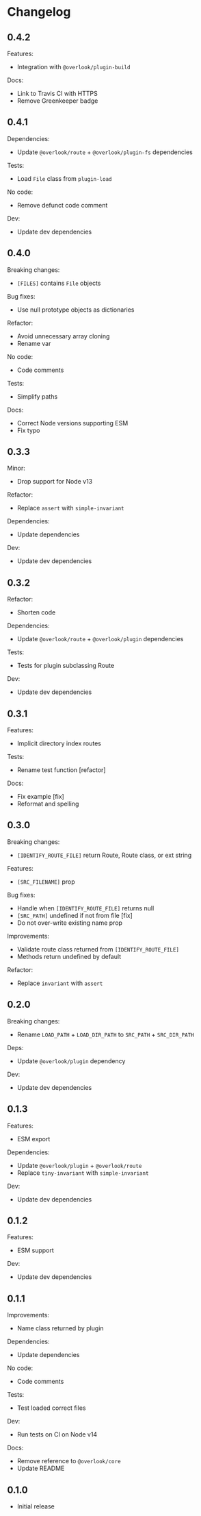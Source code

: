 # Changelog

## 0.4.2

Features:

* Integration with `@overlook/plugin-build`

Docs:

* Link to Travis CI with HTTPS
* Remove Greenkeeper badge

## 0.4.1

Dependencies:

* Update `@overlook/route` + `@overlook/plugin-fs` dependencies

Tests:

* Load `File` class from `plugin-load`

No code:

* Remove defunct code comment

Dev:

* Update dev dependencies

## 0.4.0

Breaking changes:

* `[FILES]` contains `File` objects

Bug fixes:

* Use null prototype objects as dictionaries

Refactor:

* Avoid unnecessary array cloning
* Rename var

No code:

* Code comments

Tests:

* Simplify paths

Docs:

* Correct Node versions supporting ESM
* Fix typo

## 0.3.3

Minor:

* Drop support for Node v13

Refactor:

* Replace `assert` with `simple-invariant`

Dependencies:

* Update dependencies

Dev:

* Update dev dependencies

## 0.3.2

Refactor:

* Shorten code

Dependencies:

* Update `@overlook/route` + `@overlook/plugin` dependencies

Tests:

* Tests for plugin subclassing Route

Dev:

* Update dev dependencies

## 0.3.1

Features:

* Implicit directory index routes

Tests:

* Rename test function [refactor]

Docs:

* Fix example [fix]
* Reformat and spelling

## 0.3.0

Breaking changes:

* `[IDENTIFY_ROUTE_FILE]` return Route, Route class, or ext string

Features:

* `[SRC_FILENAME]` prop

Bug fixes:

* Handle when `[IDENTIFY_ROUTE_FILE]` returns null
* `[SRC_PATH]` undefined if not from file [fix]
* Do not over-write existing name prop

Improvements:

* Validate route class returned from `[IDENTIFY_ROUTE_FILE]`
* Methods return undefined by default

Refactor:

* Replace `invariant` with `assert`

## 0.2.0

Breaking changes:

* Rename `LOAD_PATH` + `LOAD_DIR_PATH` to `SRC_PATH` + `SRC_DIR_PATH`

Deps:

* Update `@overlook/plugin` dependency

Dev:

* Update dev dependencies

## 0.1.3

Features:

* ESM export

Dependencies:

* Update `@overlook/plugin` + `@overlook/route`
* Replace `tiny-invariant` with `simple-invariant`

Dev:

* Update dev dependencies

## 0.1.2

Features:

* ESM support

Dev:

* Update dev dependencies

## 0.1.1

Improvements:

* Name class returned by plugin

Dependencies:

* Update dependencies

No code:

* Code comments

Tests:

* Test loaded correct files

Dev:

* Run tests on CI on Node v14

Docs:

* Remove reference to `@overlook/core`
* Update README

## 0.1.0

* Initial release
